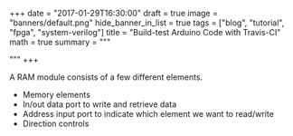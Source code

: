 +++
date = "2017-01-29T16:30:00"
draft = true
image = "banners/default.png"
hide_banner_in_list = true
tags = ["blog", "tutorial", "fpga", "system-verilog"]
title = "Build-test Arduino Code with Travis-CI"
math = true
summary = """

"""
+++

A RAM module consists of a few different elements.

- Memory elements
- In/out data port to write and retrieve data
- Address input port to indicate which element we want to read/write
- Direction controls

